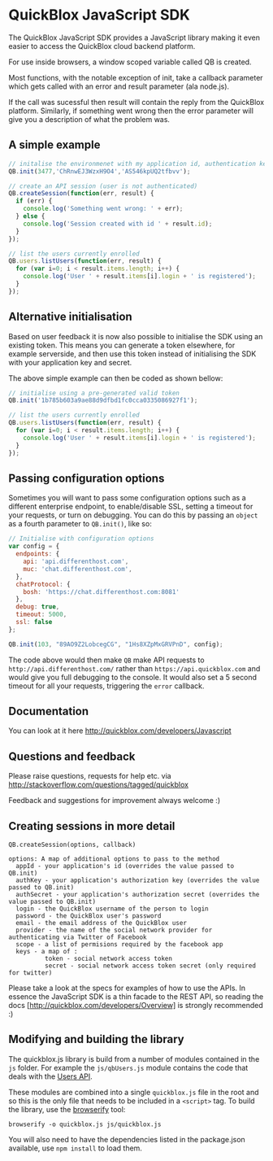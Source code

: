 QuickBlox JavaScript SDK
=================

The QuickBlox JavaScript SDK provides a JavaScript library making it even
easier to access the QuickBlox cloud backend platform.

For use inside browsers, a window scoped variable called QB is created.

Most functions, with the notable exception of init, take a callback
parameter which gets called with an error and result parameter (ala node.js).

If the call was sucessful then result will contain the reply from the
QuickBlox platform. Similarly, if something went wrong then the error
parameter will give you a description of what the problem was.

A simple example
----------------

```javascript
// initalise the environmenet with my application id, authentication key and authentication secret
QB.init(3477,'ChRnwEJ3WzxH9O4','AS546kpUQ2tfbvv');

// create an API session (user is not authenticated)
QB.createSession(function(err, result) {
  if (err) { 
    console.log('Something went wrong: ' + err);
  } else {
    console.log('Session created with id ' + result.id);
  }
});

// list the users currently enrolled
QB.users.listUsers(function(err, result) {
  for (var i=0; i < result.items.length; i++) {
    console.log('User ' + result.items[i].login + ' is registered');
  }
});
```

Alternative initialisation
--------------------------

Based on user feedback it is now also possible to initialise the SDK using an existing token. This means you can generate a token elsewhere, for example serverside, and then use this token instead of initialising the SDK with your application key and secret.

The above simple example can then be coded as shown bellow:

```javascript
// initialise using a pre-generated valid token
QB.init('1b785b603a9ae88d9dfbd1fc0cca0335086927f1');

// list the users currently enrolled
QB.users.listUsers(function(err, result) {
  for (var i=0; i < result.items.length; i++) {
    console.log('User ' + result.items[i].login + ' is registered');
  }
});
````

Passing configuration options
----------------------

Sometimes you will want to pass some configuration options such as a different enterprise endpoint, to enable/disable SSL, setting a timeout for your requests, or turn on debugging. You can do this by passing an `object` as a fourth parameter to `QB.init()`, like so:

```javascript
// Initialise with configuration options
var config = {
  endpoints: {
    api: 'api.differenthost.com',
    muc: 'chat.differenthost.com',
  },
  chatProtocol: {
    bosh: 'https://chat.differenthost.com:8081'
  },
  debug: true,
  timeout: 5000,
  ssl: false
};

QB.init(103, "89AO9Z2LobcegCG", "1Hs8XZpMxGRVPnD", config);

```

The code above would then make `QB` make API requests to `http://api.differenthost.com/` rather than `https://api.quickblox.com` and would give you full debugging to the console. It would also set a 5 second timeout for all your requests, triggering the `error` callback.

Documentation
----------------------

You can look at it here http://quickblox.com/developers/Javascript

Questions and feedback
----------------------

Please raise questions, requests for help etc. via http://stackoverflow.com/questions/tagged/quickblox

Feedback and suggestions for improvement always welcome :)


Creating sessions in more detail
--------------------------------
```
QB.createSession(options, callback)

options: A map of additional options to pass to the method
  appId - your application's id (overrides the value passed to QB.init)
  authKey - your application's authorization key (overrides the value passed to QB.init)
  authSecret - your application's authorization secret (overrides the value passed to QB.init)
  login - the QuickBlox username of the person to login
  password - the QuickBlox user's password
  email - the email address of the QuickBlox user
  provider - the name of the social network provider for authenticating via Twitter of Facebook
  scope - a list of permisions required by the facebook app
  keys - a map of :
          token - social network access token
          secret - social network access token secret (only required for twitter)
```

Please take a look at the specs for examples of how to use the APIs. In essence the JavaScript SDK is a thin facade to the REST API, so reading the docs [http://quickblox.com/developers/Overview] is strongly recommended :)


Modifying and building the library
----------------------------------
The quickblox.js library is build from a number of modules contained in the `js` folder. For example the `js/qbUsers.js` module contains the code that deals with the [Users API](http://quickblox.com/developers/Users).

These modules are combined into a single `quickblox.js` file in the root and so this is the only file that needs to be included in a `<script>` tag. To build the library, use the [browserify](http://browserify.org/) tool:
```
browserify -o quickblox.js js/quickblox.js
```

You will also need to have the dependencies listed in the package.json available, use `npm install` to load them.
